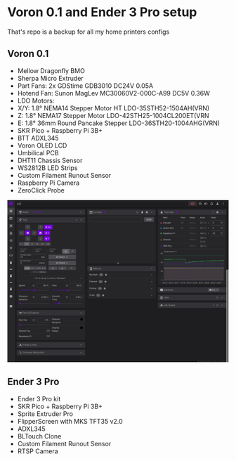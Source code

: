 
# Voron 0.1 and Ender 3 Pro setup

That's repo is a backup for all my home printers configs

## Voron 0.1
- Mellow Dragonfly BMO
- Sherpa Micro Extruder
- Part Fans: 2x GDStime GDB3010 DC24V 0.05A
- Hotend Fan: Sunon MagLev MC30060V2-000C-A99 DC5V 0.36W 
- LDO Motors: 
 - X/Y: 1.8° NEMA14 Stepper Motor HT LDO-35STH52-1504AH(VRN)
 - Z: 1.8° NEMA17 Stepper Motor LDO-42STH25-1004CL200ET(VRN
 - E: 1.8° 36mm Round Pancake Stepper LDO-36STH20-1004AHG(VRN)
- SKR Pico + Raspberry Pi 3B+
- BTT ADXL345
- Voron OLED LCD
- Umbilical PCB
- DHT11 Chassis Sensor
- WS2812B LED Strips
- Custom Filament Runout Sensor
- Raspberry Pi Camera
- ZeroClick Probe

![alt text](v0.png "v0 Fluidd")

## Ender 3 Pro
- Ender 3 Pro kit
- SKR Pico + Raspberry Pi 3B+
- Sprite Extruder Pro
- FlipperScreen with MKS TFT35 v2.0
- ADXL345
- BLTouch Clone
- Custom Filament Runout Sensor
- RTSP Camera
